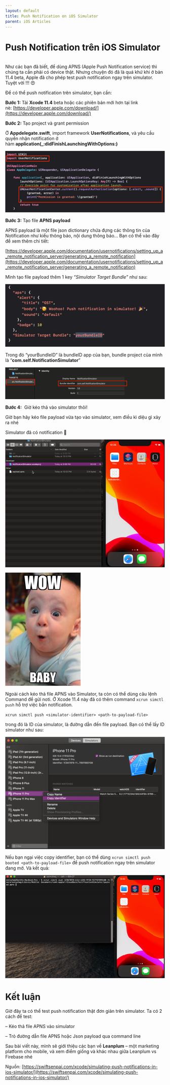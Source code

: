 ```yaml
---
layout: default
title: Push Notification on iOS Simulator
parent: iOS Articles
---
```


# Push Notification trên iOS Simulator
<br>
Như các bạn đã biết, để dùng APNS (Apple Push Notification service) thì chúng ta cần phải có device thật. Nhưng chuyện đó đã là quá khứ khi ở bản 11.4 beta, Apple đã cho phép test push notification ngay trên simulator. Tuyệt vời !!! 😍

Để có thể push notification trên simulator, bạn cần:

**Bước 1:** Tải **Xcode 11.4** beta hoặc các phiên bản mới hơn tại link nè: [https://developer.apple.com/download/](https://developer.apple.com/download/)

**Bước 2:** Tạo project và grant permission

Ở **Appdelegate.swift**, import framework **UserNotifications**, và yêu cầu quyền nhận notification ở hàm **application(_:didFinishLaunchingWithOptions:)**

![Screen-Shot-2020-03-03-at-11.57.29-PM.png](PushNotificationOnSimulator/Screen-Shot-2020-03-03-at-11.57.29-PM.png)

**Bước 3:** Tạo file **APNS payload**

APNS payload là một file json dictionary chứa đựng các thông tin của Notification như kiểu thông báo, nội dung thông báo… Bạn có thể vào đây để xem thêm chi tiết:

[https://developer.apple.com/documentation/usernotifications/setting_up_a_remote_notification_server/generating_a_remote_notification](https://developer.apple.com/documentation/usernotifications/setting_up_a_remote_notification_server/generating_a_remote_notification)

Mình tạo file payload thêm 1 key *“Simulator Target Bundle”* như sau:

![Screen-Shot-2020-03-03-at-10.26.35-PM.png](PushNotificationOnSimulator/Screen-Shot-2020-03-03-at-10.26.35-PM.png)

Trong đó “yourBundleID” là bundleID app của bạn, bundle project của mình là “**com.self.NotificationSimulator**”

![Screen-Shot-2020-03-03-at-10.27.42-PM.png](PushNotificationOnSimulator/Screen-Shot-2020-03-03-at-10.27.42-PM.png)

**Bước 4:**  Giờ kéo thả vào simulator thôi!

Giờ bạn hãy kéo file payload vừa tạo vào simulator, xem điều kì diệu gì xảy ra nhé

Simulator đã có notification 🎉

![ezgif-7-a59ab1184fc8.gif](PushNotificationOnSimulator/ezgif-7-a59ab1184fc8.gif)

![wow-baby-683x1024.jpg](PushNotificationOnSimulator/wow-baby-683x1024.jpg)

Ngoài cách kéo thả file APNS vào Simulator, ta còn có thể dùng câu lệnh Command để gửi noti. Ở Xcode 11.4 này đã có thêm command `xcrun simctl push` hỗ trợ việc bắn notification.

`xcrun simctl push <simulator-identifier> <path-to-payload-file>`

trong đó <simulator-identifier> là ID của simulator, <path-to-payload-file> là đường dẫn đến file payload. Bạn có thể lấy ID simulator như sau:

![Screen-Shot-2020-03-03-at-10.48.20-PM.png](PushNotificationOnSimulator/Screen-Shot-2020-03-03-at-10.48.20-PM.png)

Nếu bạn ngại việc copy identifier, bạn có thể dùng `xcrun simctl push booted <path-to-payload-file>` để push notification ngay trên simulator đang mở. Và kết quả:

![ezgif-7-6489f2ff44e4.gif](PushNotificationOnSimulator/ezgif-7-6489f2ff44e4.gif)

# **Kết luận**

Giờ đây ta có thể test push notification thật đơn giản trên simulator. Ta có 2 cách để test:

– Kéo thả file APNS vào simulator

– Trỏ đường dẫn file APNS hoặc Json payload qua command line

Sau bài viết này, mình sẽ giới thiệu các bạn về **Leanplum** – một marketing platform cho mobile, và xem điểm giống và khác nhau giữa Leanplum vs Firebase nhé

Nguồn: [https://swiftsenpai.com/xcode/simulating-push-notifications-in-ios-simulator/](https://swiftsenpai.com/xcode/simulating-push-notifications-in-ios-simulator/)
